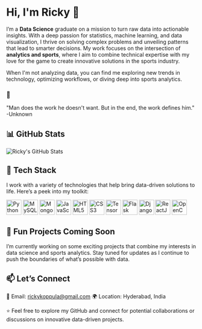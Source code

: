 # Hi, I'm Ricky 👋

I’m a **Data Science** graduate on a mission to turn raw data into actionable insights. With a deep passion for statistics, machine learning, and data visualization, I thrive on solving complex problems and unveiling patterns that lead to smarter decisions. My work focuses on the intersection of **analytics and sports**, where I aim to combine technical expertise with my love for the game to create innovative solutions in the sports industry.

When I'm not analyzing data, you can find me exploring new trends in technology, optimizing workflows, or diving deep into sports analytics.

### 🌟 
"Man does the work he doesn't want. But in the end, the work defines him." 
                                                                     -Unknown


## 📊 GitHub Stats

![Ricky's GitHub Stats](https://github-readme-stats.vercel.app/api?username=your-github-username&show_icons=true&theme=dark)

## 🔧 Tech Stack
I work with a variety of technologies that help bring data-driven solutions to life. Here’s a peek into my toolkit:

<p align="left">
  <img src="https://cdn.jsdelivr.net/npm/devicons@2.2.0/icons/python/python-original.svg" alt="Python" width="40" height="40"/>
  <img src="https://cdn.jsdelivr.net/npm/devicons@2.2.0/icons/mysql/mysql-original-wordmark.svg" alt="MySQL" width="40" height="40"/>
  <img src="https://cdn.jsdelivr.net/npm/devicons@2.2.0/icons/mongodb/mongodb-original-wordmark.svg" alt="MongoDB" width="40" height="40"/>
  <img src="https://cdn.jsdelivr.net/npm/devicons@2.2.0/icons/javascript/javascript-original.svg" alt="JavaScript" width="40" height="40"/>
  <img src="https://cdn.jsdelivr.net/npm/devicons@2.2.0/icons/html5/html5-original.svg" alt="HTML5" width="40" height="40"/>
  <img src="https://cdn.jsdelivr.net/npm/devicons@2.2.0/icons/css3/css3-original.svg" alt="CSS3" width="40" height="40"/>
  <img src="https://cdn.jsdelivr.net/npm/devicons@2.2.0/icons/tensorflow/tensorflow-original.svg" alt="TensorFlow" width="40" height="40"/>
  <img src="https://cdn.jsdelivr.net/npm/devicons@2.2.0/icons/flask/flask-original.svg" alt="Flask" width="40" height="40"/>
  <img src="https://cdn.jsdelivr.net/npm/devicons@2.2.0/icons/django/django-plain.svg" alt="Django" width="40" height="40"/>
  <img src="https://cdn.jsdelivr.net/npm/devicons@2.2.0/icons/react/react-original.svg" alt="ReactJS" width="40" height="40"/>
  <img src="https://cdn.jsdelivr.net/npm/devicons@2.2.0/icons/opencv/opencv-original.svg" alt="OpenCV" width="40" height="40"/>
</p>


## 🚀 Fun Projects Coming Soon
I’m currently working on some exciting projects that combine my interests in data science and sports analytics. Stay tuned for updates as I continue to push the boundaries of what’s possible with data.

## 📫 Let’s Connect
📧 Email: rickykoppula@gmail.com
🌍 Location: Hyderabad, India

⭐️ Feel free to explore my GitHub and connect for potential collaborations or discussions on innovative data-driven projects.

